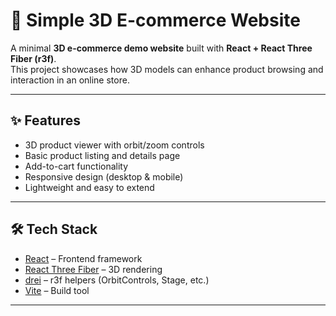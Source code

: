 # 🛒 Simple 3D E-commerce Website

A minimal **3D e-commerce demo website** built with **React + React Three Fiber (r3f)**.  
This project showcases how 3D models can enhance product browsing and interaction in an online store.

---

## ✨ Features
- 3D product viewer with orbit/zoom controls
- Basic product listing and details page
- Add-to-cart functionality
- Responsive design (desktop & mobile)
- Lightweight and easy to extend

---

## 🛠️ Tech Stack
- [React](https://reactjs.org/) – Frontend framework
- [React Three Fiber](https://docs.pmnd.rs/react-three-fiber/getting-started/introduction) – 3D rendering
- [drei](https://github.com/pmndrs/drei) – r3f helpers (OrbitControls, Stage, etc.)
- [Vite](https://vitejs.dev/) – Build tool

---
